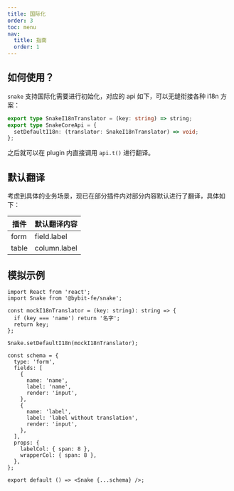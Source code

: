 ```yaml
---
title: 国际化
order: 3
toc: menu
nav:
  title: 指南
  order: 1
---
```


## 如何使用？

`snake` 支持国际化需要进行初始化，对应的 api 如下，可以无缝衔接各种 i18n 方案：

```typescript
export type SnakeI18nTranslator = (key: string) => string;
export type SnakeCoreApi = {
  setDefaultI18n: (translator: SnakeI18nTranslator) => void;
};
```

之后就可以在 plugin 内直接调用 `api.t()` 进行翻译。

## 默认翻译

考虑到具体的业务场景，现已在部分插件内对部分内容默认进行了翻译，具体如下：

| 插件  | 默认翻译内容 |
| ----- | ------------ |
| form  | field.label  |
| table | column.label |

## 模拟示例

```tsx
import React from 'react';
import Snake from '@bybit-fe/snake';

const mockI18nTranslator = (key: string): string => {
  if (key === 'name') return '名字';
  return key;
};

Snake.setDefaultI18n(mockI18nTranslator);

const schema = {
  type: 'form',
  fields: [
    {
      name: 'name',
      label: 'name',
      render: 'input',
    },
    {
      name: 'label',
      label: 'label without translation',
      render: 'input',
    },
  ],
  props: {
    labelCol: { span: 8 },
    wrapperCol: { span: 8 },
  },
};

export default () => <Snake {...schema} />;
```
